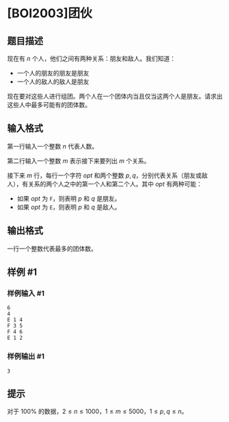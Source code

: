 # [BOI2003]团伙

## 题目描述

现在有 $n$ 个人，他们之间有两种关系：朋友和敌人。我们知道：

- 一个人的朋友的朋友是朋友
- 一个人的敌人的敌人是朋友

现在要对这些人进行组团。两个人在一个团体内当且仅当这两个人是朋友。请求出这些人中最多可能有的团体数。

## 输入格式

第一行输入一个整数 $n$ 代表人数。

第二行输入一个整数 $m$ 表示接下来要列出 $m$ 个关系。

接下来 $m$ 行，每行一个字符 $opt$ 和两个整数 $p,q$，分别代表关系（朋友或敌人），有关系的两个人之中的第一个人和第二个人。其中 $opt$ 有两种可能：

- 如果 $opt$ 为 `F`，则表明 $p$ 和 $q$ 是朋友。
- 如果 $opt$ 为 `E`，则表明 $p$ 和 $q$ 是敌人。

## 输出格式

一行一个整数代表最多的团体数。

## 样例 #1

### 样例输入 #1
```
6
4
E 1 4
F 3 5
F 4 6
E 1 2
```

### 样例输出 #1

```
3
```

## 提示

对于 $100\%$ 的数据，$2 \le n \le 1000$，$1 \le m \le 5000$，$1 \le p,q \le n$。

